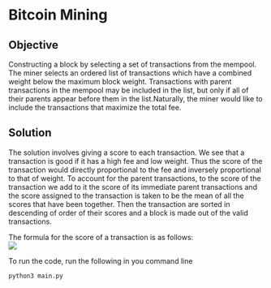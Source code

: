 # Bitcoin Mining

## Objective 
Constructing a block by selecting a set of transactions from the mempool.\
The miner selects an ordered list of transactions which have a combined weight below the maximum block weight. Transactions with parent transactions in the mempool may be included in the list, but only if all of their parents appear before them in the list.Naturally, the miner would like to include the transactions that maximize the total fee.

## Solution
The solution involves giving a score to each transaction. We see that a transaction is good if it has a high fee and low weight. Thus the score of the transaction would directly proportional to the fee and inversely proportional to that of weight. To account for the parent transactions, to the score of the transaction we add to it the score of its immediate parent transactions and the score assigned to the transaction is taken to be the mean of all the scores that have been together. Then the transaction are sorted in descending of order of their scores and a block is made out of the valid transactions.

The formula for the score of a transaction is as follows:\
<img src="https://render.githubusercontent.com/render/math?math=\text{score} = \frac{\frac{\text{fee}}{\text{weight}}%2B \text{scores of parents}}{\text{no.of parents} %2B 1}">

To run the code, run the following in you command line
```
python3 main.py
```